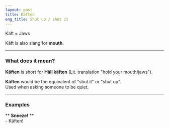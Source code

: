 ```yaml
---
layout: post
title: Käften
eng_title: Shut up / shut it
---
```


Käft = Jaws

Käft is also slang for **mouth**.

----

### What does it mean?

**Käften** is short for **Håll käften** (Lit. translation "hold your mouth/jaws").

**Käften** would be the equivalent of "shut it" or "shut up".  
Used when asking someone to be quiet.

----

### Examples

** **Sneeze!** **  
\- Käften!
